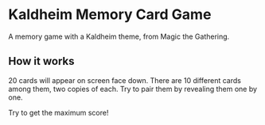 # Kaldheim Memory Card Game

A memory game with a Kaldheim theme, from Magic the Gathering.

## How it works

20 cards will appear on screen face down.
There are 10 different cards among them, two copies of each.
Try to pair them by revealing them one by one.

Try to get the maximum score!
